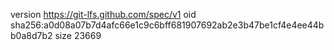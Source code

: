 version https://git-lfs.github.com/spec/v1
oid sha256:a0d08a07b7d4afc66e1c9c6bff681907692ab2e3b47be1cf4e4ee44bb0a8d7b2
size 23669
